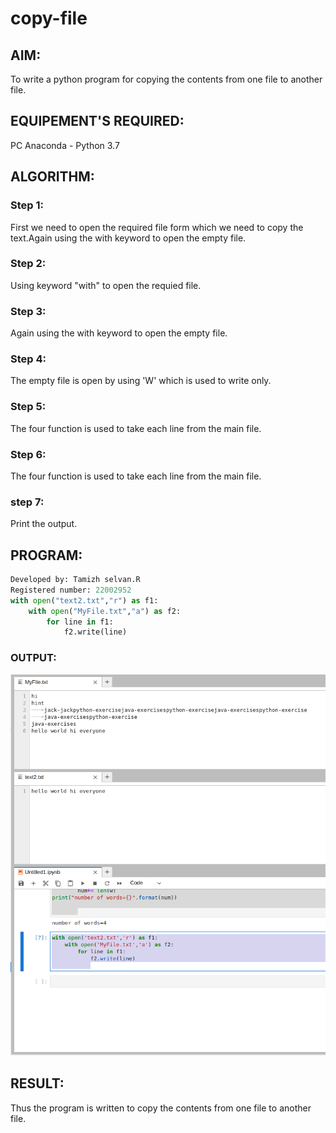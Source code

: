 # copy-file
## AIM:
To write a python program for copying the contents from one file to another file.
## EQUIPEMENT'S REQUIRED: 
PC
Anaconda - Python 3.7
## ALGORITHM: 
### Step 1: 
First we need to open the required file form which we need to copy the text.Again using the with keyword to open the empty file.

### Step 2: 
Using keyword "with" to open the requied file.

### Step 3:
Again using the with keyword to open the empty file.

### Step 4: 
The empty file is open by using 'W' which is used to write only.

### Step 5:
The four function is used to take each line from the main file.

### Step 6:
The four function is used to take each line from the main file.

### step 7:
Print the output.

## PROGRAM:
```python
Developed by: Tamizh selvan.R
Registered number: 22002952
with open("text2.txt","r") as f1:
    with open("MyFile.txt","a") as f2:
        for line in f1:
            f2.write(line)
```

### OUTPUT:
![output](./OUTRUN.png)


## RESULT:
Thus the program is written to copy the contents from one file to another file.